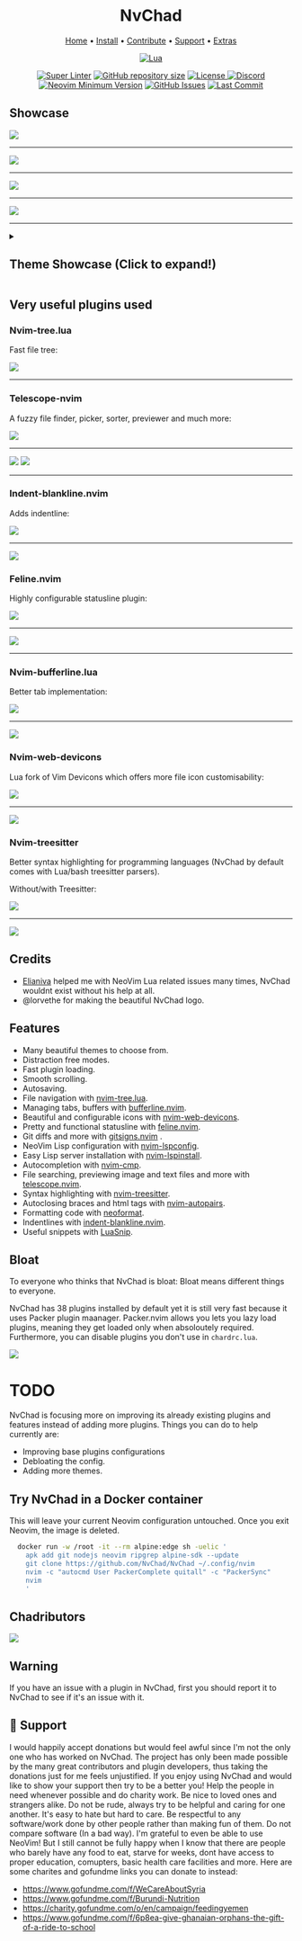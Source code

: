 <h1 align="center">NvChad</h1> 

<div align="center">
	<a href="https://nvchad.netlify.app/">Home</a>
  <span> • </span>
    	<a href="https://nvchad.netlify.app/getting-started/setup">Install</a>
  <span> • </span>
       	<a href="https://nvchad.netlify.app/contribute">Contribute</a>
  <span> • </span>
	<a href="https://github.com/siduck76/NvChad#gift_heart-support">Support</a>
  <span> • </span>
      	<a href="https://github.com/siduck76/NvChad/wiki/Chad-user-configs">Extras</a>
  <p></p>
</div>

<div align="center">
	
[![Lua](https://img.shields.io/badge/Made%20with%20Lua-blueviolet.svg?style=for-the-badge&logo=lua)](https://lua.org)
	
</div>

<div align="center">
	
[![Super Linter](https://img.shields.io/github/workflow/status/siduck76/NvChad/Super-Linter/main?style=flat-square&logo=github&label=Build&color=green)]()
<a href="https://github.com/siduck76/NvChad"
        ><img
            src="https://img.shields.io/github/repo-size/siduck76/NvChad?style=flat-square&label=Repo"
            alt="GitHub repository size"
    /></a>
      <a href="https://github.com/siduck76/NvChad/blob/main/LICENSE"
        ><img
            src="https://img.shields.io/github/license/siduck76/NvChad?style=flat-square&logo=GNU&label=License"
            alt="License"
    />
[![Discord](https://img.shields.io/discord/869557815780470834?color=738adb&label=Discord&logo=discord&logoColor=white&style=flat-square)](https://discord.gg/gADmkJb9Fb)
[![Neovim Minimum Version](https://img.shields.io/badge/Neovim-0.5+-blueviolet.svg?style=flat-square&logo=Neovim&logoColor=white)](https://github.com/neovim/neovim)
[![GitHub Issues](https://img.shields.io/github/issues/siduck76/NvChad.svg?style=flat-square&label=Issues&color=fc0330)](https://github.com/siduck76/NvChad/issues)
[![Last Commit](https://img.shields.io/github/last-commit/siduck76/NvChad.svg?style=flat-square&label=Last%20Commit&color=58eb34)](https://github.com/siduck76/NvChad/pulse) 
	      
  </div>

## Showcase

<img src="https://raw.githubusercontent.com/siduck76/dotfiles/master/rice%20flex/dashboard-nvim.png"><hr>
<img src="https://cdn.discordapp.com/attachments/610012460828852229/853933487295299584/unknown.png"><hr>
<img src="https://raw.githubusercontent.com/siduck76/dotfiles/master/rice%20flex/initialNvim1.png"><hr>
<img src="https://raw.githubusercontent.com/siduck76/dotfiles/master/rice%20flex/initialNvim.png"><hr>

<details><summary><h2>Theme Showcase (Click to expand!)</h2></summary>

![onedark](https://user-images.githubusercontent.com/59060246/130129880-59ab1ad5-9aa6-4f50-9ddd-d8dde0c16257.png)
![nord](https://user-images.githubusercontent.com/59060246/130129890-c01117df-ac3d-40dd-b95d-2681c2461bb4.png)
![gruvchad](https://user-images.githubusercontent.com/59060246/130129897-a68b1585-f42d-4325-8482-102dd2fe1e9e.png)
![everforest](https://user-images.githubusercontent.com/59060246/130129901-5e582f3e-b776-4d0c-9790-be5ae738b5a8.png)

</details>

## Very useful plugins used

### Nvim-tree.lua

Fast file tree:

<kbd><img src="https://raw.githubusercontent.com/siduck76/dotfiles/master/rice%20flex/nvimtree.png"></kbd><hr>

### Telescope-nvim

A fuzzy file finder, picker, sorter, previewer and much more:

<kbd><img src="https://raw.githubusercontent.com/siduck76/dotfiles/master/rice%20flex/nvimtree.png"></kbd><hr>
<kbd><img src="https://raw.githubusercontent.com/siduck76/dotfiles/master/rice%20flex/tel.png"></kbd>
<kbd><img src="https://raw.githubusercontent.com/siduck76/dotfiles/master/rice%20flex/telmedia.png"></kbd><hr>

### Indent-blankline.nvim

Adds indentline:

<kbd><img src="https://raw.githubusercontent.com/siduck76/dotfiles/master/rice%20flex/nvimtree.png"></kbd><hr>
<kbd> <img src="https://raw.githubusercontent.com/siduck76/dotfiles/master/rice%20flex/blanklineNvim.png"></kbd>

### Feline.nvim

Highly configurable statusline plugin:

<kbd><img src="https://raw.githubusercontent.com/siduck76/dotfiles/master/rice%20flex/nvimtree.png"></kbd><hr>
<kbd><img src="https://raw.githubusercontent.com/siduck76/dotfiles/master/rice%20flex/statusline.png"></kbd><hr>

### Nvim-bufferline.lua

Better tab implementation:

<kbd><img src="https://raw.githubusercontent.com/siduck76/dotfiles/master/rice%20flex/nvimtree.png"></kbd><hr>
<kbd><img src="https://raw.githubusercontent.com/siduck76/dotfiles/master/rice%20flex/bufferline.png"></kbd>

### Nvim-web-devicons

Lua fork of Vim Devicons which offers more file icon customisability:

<kbd><img src="https://raw.githubusercontent.com/siduck76/dotfiles/master/rice%20flex/nvimtree.png"></kbd><hr>
<kbd><img src="https://raw.githubusercontent.com/siduck76/dotfiles/master/rice%20flex/image.png"></kbd>

### Nvim-treesitter

Better syntax highlighting for programming languages (NvChad by default comes with Lua/bash treesitter parsers).

Without/with Treesitter:

<kbd><img src="https://raw.githubusercontent.com/siduck76/dotfiles/master/rice%20flex/nvimtree.png"></kbd><hr>
<kbd><img src = "https://raw.githubusercontent.com/siduck76/dotfiles/master/rice%20flex/woTree.png"></kbd>

## Credits

- [Elianiva](https://github.com/elianiva) helped me with NeoVim Lua related issues many times, NvChad wouldnt exist without his help at all.
- @lorvethe for making the beautiful NvChad logo.

## Features

- Many beautiful themes to choose from.
- Distraction free modes.
- Fast plugin loading.
- Smooth scrolling.
- Autosaving.
- File navigation with [nvim-tree.lua](https://github.com/kyazdani42/nvim-tree.lua).
- Managing tabs, buffers with [bufferline.nvim](https://github.com/akinsho/bufferline.nvim).
- Beautiful and configurable icons with [nvim-web-devicons](https://github.com/kyazdani42/nvim-web-devicons).
- Pretty and functional statusline with [feline.nvim](https://github.com/Famiu/feline.nvim).
- Git diffs and more with [gitsigns.nvim](https://github.com/lewis6991/gitsigns.nvim) .
- NeoVim Lisp configuration with [nvim-lspconfig](https://github.com/neovim/nvim-lspconfig).
- Easy Lisp server installation with [nvim-lspinstall](https://github.com/kabouzeid/nvim-lspinstall).
- Autocompletion with [nvim-cmp](https://github.com/hrsh7th/nvim-cmp).
- File searching, previewing image and text files and more with [telescope.nvim](https://github.com/nvim-telescope/telescope.nvim).
- Syntax highlighting with [nvim-treesitter](https://github.com/nvim-treesitter/nvim-treesitter).
- Autoclosing braces and html tags with [nvim-autopairs](https://github.com/windwp/nvim-autopairs).
- Formatting code with [neoformat](https://github.com/sbdchd/neoformat).
- Indentlines with [indent-blankline.nvim](https://github.com/lukas-reineke/indent-blankline.nvim).
- Useful snippets with [LuaSnip](https://github.com/L3MON4D3/LuaSnip).

## Bloat
	
To everyone who thinks that NvChad is bloat: Bloat means different things to everyone.

NvChad has 38 plugins installed by default yet it is still very fast because it uses Packer plugin maanager. Packer.nvim allows you lets you lazy load plugins, meaning they get loaded only when absoloutely required. Furthermore, you can disable plugins you don't use in `chardrc.lua`.

<img src = "https://chadpaste.com/f/kdmxdabxbk.png">

# TODO

NvChad is focusing more on improving its already existing plugins and features instead of adding more plugins. Things you can do to help currently are:

- Improving base plugins configurations
- Debloating the config.
- Adding more themes.

## Try NvChad in a Docker container

This will leave your current Neovim configuration untouched. Once you exit Neovim, the image is deleted.

```zsh
  docker run -w /root -it --rm alpine:edge sh -uelic '
    apk add git nodejs neovim ripgrep alpine-sdk --update
    git clone https://github.com/NvChad/NvChad ~/.config/nvim
    nvim -c "autocmd User PackerComplete quitall" -c "PackerSync"
    nvim
    '
```

## Chadributors

<a href="https://github.com/NvChad/NvChad/graphs/contributors">
  <img src="https://contrib.rocks/image?repo=siduck76/NvChad"/>
</a>

## Warning

If you have an issue with a plugin in NvChad, first you should report it to NvChad to see if it's an issue with it.

## :gift_heart: Support

I would happily accept donations but would feel awful since I'm not the only one who has worked on NvChad. The project has only been made possible by the many great contributors and plugin developers, thus taking the donations just for me feels unjustified. If you enjoy using NvChad and would like to show your support then try to be a better you! Help the people in need whenever possible and do charity work. Be nice to loved ones and strangers alike. Do not be rude, always try to be helpful and caring for one another. It's easy to hate but hard to care. Be respectful to any software/work done by other people rather than making fun of them. Do not compare software (In a bad way). I'm grateful to even be able to use NeoVim! But I still cannot be fully happy when I know that there are people who barely have any food to eat, starve for weeks, dont have access to proper education, comupters, basic health care facilities and more. Here are some charites and gofundme links you can donate to instead:

- https://www.gofundme.com/f/WeCareAboutSyria
- https://www.gofundme.com/f/Burundi-Nutrition
- https://charity.gofundme.com/o/en/campaign/feedingyemen
- https://www.gofundme.com/f/6p8ea-give-ghanaian-orphans-the-gift-of-a-ride-to-school
